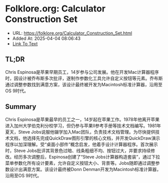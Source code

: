 # Folklore.org: Calculator Construction Set
- URL: https://folklore.org/Calculator_Construction_Set.html
- Added At: 2025-04-04 08:06:43
- [Link To Text](2025-04-04-folklore.org-calculator-construction-set_raw.md)

## TL;DR


Chris Espinosa是苹果早期员工，14岁参与公司发展。他在开发Mac计算器程序时，因设计被乔布斯多次批评，遂制作参数化工具允许自定义按钮等元素。乔布斯通过调整参数找到满意方案，该设计最终被开发为Macintosh标准计算器，沿用至OS 9时代。

## Summary


Chris Espinosa是苹果最早的员工之一，14岁起在苹果工作。1978年他离开苹果进入加州大学伯克利分校学习，但仍参与苹果II参考手册等技术文档编写。1981年夏天，Steve Jobs说服他辍学加入Mac团队，负责技术文档管理。为尽快提供技术文档，他选择先完成QuickDraw图形引擎的核心文档，并开发QuickDraw演示程序以加深理解。受“桌面小部件”概念启发，他着手设计计算器程序。首次展示时，Steve Jobs批评其背景色过暗、线条粗细不均、按钮过大，并要求持续修改。经历多次调整后，Espinosa创建了“Steve Jobs计算器构造套装”，通过下拉菜单参数化所有设计要素，允许自定义按钮大小、背景等。Jobs随即通过调整参数设计出满意方案。该设计最终被Donn Denman开发为Macintosh标准计算器，沿用至OS 9时代。
